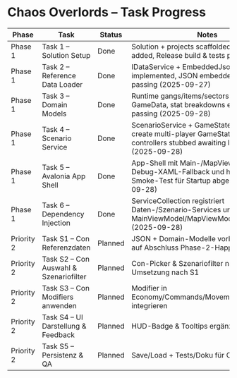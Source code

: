 # Chaos Overlords – Task Progress

| Phase | Task | Status | Notes |
| --- | --- | --- | --- |
| Phase 1 | Task 1 – Solution Setup | Done | Solution + projects scaffolded, CI workflow added, Release build & tests passing |
| Phase 1 | Task 2 – Reference Data Loader | Done | IDataService + EmbeddedJsonDataService implemented, JSON embedded, unit tests passing (2025-09-27) |
| Phase 1 | Task 3 – Domain Models | Done | Runtime gangs/items/sectors link directly to GameData, stat breakdowns exposed, tests passing (2025-09-28) |
| Phase 1 | Task 4 – Scenario Service | Done | ScenarioService + GameStateManager create multi-player GameState, AI/network controllers stubbed awaiting later logic (2025-09-28) |
| Phase 1 | Task 5 – Avalonia App Shell | Done | App-Shell mit Main-/MapViewModel, Debug-XAML-Fallback und headless Smoke-Test für Startup abgesichert (2025-09-28) |
| Phase 1 | Task 6 – Dependency Injection | Done | ServiceCollection registriert Daten-/Szenario-Services und liefert MainViewModel/MapViewModel für die App (2025-09-28) |
| Priority 2 | Task S1 – Con Referenzdaten | Planned | JSON + Domain-Modelle vorbereiten; wartet auf Abschluss Phase-2-Happy-Path |
| Priority 2 | Task S2 – Con Auswahl & Szenariofilter | Planned | Con-Picker & Szenariofilter nach Cons; Umsetzung nach S1 |
| Priority 2 | Task S3 – Con Modifiers anwenden | Planned | Modifier in Economy/Commands/Movement/Recruitment integrieren |
| Priority 2 | Task S4 – UI Darstellung & Feedback | Planned | HUD-Badge & Tooltips ergänzen |
| Priority 2 | Task S5 – Persistenz & QA | Planned | Save/Load + Tests/Doku für Con-Features |
